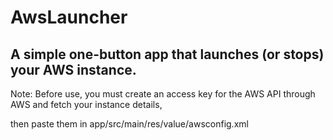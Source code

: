 # AwsLauncher
## A simple one-button app that launches (or stops) your AWS instance.

Note: Before use, you must create an access key for the AWS API through AWS and fetch your instance details, 

then paste them in app/src/main/res/value/awsconfig.xml

